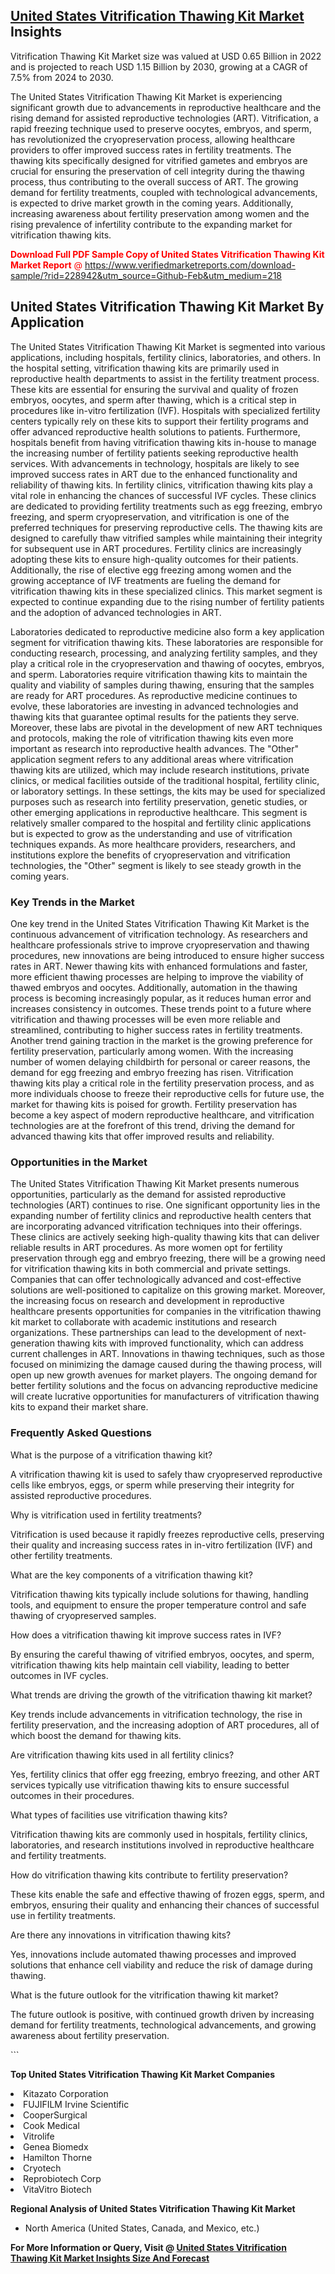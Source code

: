 <h2><a href="https://www.verifiedmarketreports.com/download-sample/?rid=228942&amp;utm_source=Github-Feb&amp;utm_medium=218" target="_blank">United States Vitrification Thawing Kit Market</a> Insights</h2><p>Vitrification Thawing Kit Market size was valued at USD 0.65 Billion in 2022 and is projected to reach USD 1.15 Billion by 2030, growing at a CAGR of 7.5% from 2024 to 2030.</p><p> <p>The United States Vitrification Thawing Kit Market is experiencing significant growth due to advancements in reproductive healthcare and the rising demand for assisted reproductive technologies (ART). Vitrification, a rapid freezing technique used to preserve oocytes, embryos, and sperm, has revolutionized the cryopreservation process, allowing healthcare providers to offer improved success rates in fertility treatments. The thawing kits specifically designed for vitrified gametes and embryos are crucial for ensuring the preservation of cell integrity during the thawing process, thus contributing to the overall success of ART. The growing demand for fertility treatments, coupled with technological advancements, is expected to drive market growth in the coming years. Additionally, increasing awareness about fertility preservation among women and the rising prevalence of infertility contribute to the expanding market for vitrification thawing kits. <p><span class=""><span style="color: #ff0000;"><strong>Download Full PDF Sample Copy of United States Vitrification Thawing Kit Market Report</strong> @ </span><a href="https://www.verifiedmarketreports.com/download-sample/?rid=228942&amp;utm_source=Github-Feb&amp;utm_medium=218" target="_blank">https://www.verifiedmarketreports.com/download-sample/?rid=228942&amp;utm_source=Github-Feb&amp;utm_medium=218</a></span></p></p> <h2>United States Vitrification Thawing Kit Market By Application</h2> <p>The United States Vitrification Thawing Kit Market is segmented into various applications, including hospitals, fertility clinics, laboratories, and others. In the hospital setting, vitrification thawing kits are primarily used in reproductive health departments to assist in the fertility treatment process. These kits are essential for ensuring the survival and quality of frozen embryos, oocytes, and sperm after thawing, which is a critical step in procedures like in-vitro fertilization (IVF). Hospitals with specialized fertility centers typically rely on these kits to support their fertility programs and offer advanced reproductive health solutions to patients. Furthermore, hospitals benefit from having vitrification thawing kits in-house to manage the increasing number of fertility patients seeking reproductive health services. With advancements in technology, hospitals are likely to see improved success rates in ART due to the enhanced functionality and reliability of thawing kits. In fertility clinics, vitrification thawing kits play a vital role in enhancing the chances of successful IVF cycles. These clinics are dedicated to providing fertility treatments such as egg freezing, embryo freezing, and sperm cryopreservation, and vitrification is one of the preferred techniques for preserving reproductive cells. The thawing kits are designed to carefully thaw vitrified samples while maintaining their integrity for subsequent use in ART procedures. Fertility clinics are increasingly adopting these kits to ensure high-quality outcomes for their patients. Additionally, the rise of elective egg freezing among women and the growing acceptance of IVF treatments are fueling the demand for vitrification thawing kits in these specialized clinics. This market segment is expected to continue expanding due to the rising number of fertility patients and the adoption of advanced technologies in ART. <p>Laboratories dedicated to reproductive medicine also form a key application segment for vitrification thawing kits. These laboratories are responsible for conducting research, processing, and analyzing fertility samples, and they play a critical role in the cryopreservation and thawing of oocytes, embryos, and sperm. Laboratories require vitrification thawing kits to maintain the quality and viability of samples during thawing, ensuring that the samples are ready for ART procedures. As reproductive medicine continues to evolve, these laboratories are investing in advanced technologies and thawing kits that guarantee optimal results for the patients they serve. Moreover, these labs are pivotal in the development of new ART techniques and protocols, making the role of vitrification thawing kits even more important as research into reproductive health advances. The "Other" application segment refers to any additional areas where vitrification thawing kits are utilized, which may include research institutions, private clinics, or medical facilities outside of the traditional hospital, fertility clinic, or laboratory settings. In these settings, the kits may be used for specialized purposes such as research into fertility preservation, genetic studies, or other emerging applications in reproductive healthcare. This segment is relatively smaller compared to the hospital and fertility clinic applications but is expected to grow as the understanding and use of vitrification techniques expands. As more healthcare providers, researchers, and institutions explore the benefits of cryopreservation and vitrification technologies, the "Other" segment is likely to see steady growth in the coming years. <h3>Key Trends in the Market</h3> <p>One key trend in the United States Vitrification Thawing Kit Market is the continuous advancement of vitrification technology. As researchers and healthcare professionals strive to improve cryopreservation and thawing procedures, new innovations are being introduced to ensure higher success rates in ART. Newer thawing kits with enhanced formulations and faster, more efficient thawing processes are helping to improve the viability of thawed embryos and oocytes. Additionally, automation in the thawing process is becoming increasingly popular, as it reduces human error and increases consistency in outcomes. These trends point to a future where vitrification and thawing processes will be even more reliable and streamlined, contributing to higher success rates in fertility treatments. Another trend gaining traction in the market is the growing preference for fertility preservation, particularly among women. With the increasing number of women delaying childbirth for personal or career reasons, the demand for egg freezing and embryo freezing has risen. Vitrification thawing kits play a critical role in the fertility preservation process, and as more individuals choose to freeze their reproductive cells for future use, the market for thawing kits is poised for growth. Fertility preservation has become a key aspect of modern reproductive healthcare, and vitrification technologies are at the forefront of this trend, driving the demand for advanced thawing kits that offer improved results and reliability. <h3>Opportunities in the Market</h3> <p>The United States Vitrification Thawing Kit Market presents numerous opportunities, particularly as the demand for assisted reproductive technologies (ART) continues to rise. One significant opportunity lies in the expanding number of fertility clinics and reproductive health centers that are incorporating advanced vitrification techniques into their offerings. These clinics are actively seeking high-quality thawing kits that can deliver reliable results in ART procedures. As more women opt for fertility preservation through egg and embryo freezing, there will be a growing need for vitrification thawing kits in both commercial and private settings. Companies that can offer technologically advanced and cost-effective solutions are well-positioned to capitalize on this growing market. Moreover, the increasing focus on research and development in reproductive healthcare presents opportunities for companies in the vitrification thawing kit market to collaborate with academic institutions and research organizations. These partnerships can lead to the development of next-generation thawing kits with improved functionality, which can address current challenges in ART. Innovations in thawing techniques, such as those focused on minimizing the damage caused during the thawing process, will open up new growth avenues for market players. The ongoing demand for better fertility solutions and the focus on advancing reproductive medicine will create lucrative opportunities for manufacturers of vitrification thawing kits to expand their market share. <h3>Frequently Asked Questions</h3> <p>What is the purpose of a vitrification thawing kit?</p> <p>A vitrification thawing kit is used to safely thaw cryopreserved reproductive cells like embryos, eggs, or sperm while preserving their integrity for assisted reproductive procedures.</p> <p>Why is vitrification used in fertility treatments?</p> <p>Vitrification is used because it rapidly freezes reproductive cells, preserving their quality and increasing success rates in in-vitro fertilization (IVF) and other fertility treatments.</p> <p>What are the key components of a vitrification thawing kit?</p> <p>Vitrification thawing kits typically include solutions for thawing, handling tools, and equipment to ensure the proper temperature control and safe thawing of cryopreserved samples.</p> <p>How does a vitrification thawing kit improve success rates in IVF?</p> <p>By ensuring the careful thawing of vitrified embryos, oocytes, and sperm, vitrification thawing kits help maintain cell viability, leading to better outcomes in IVF cycles.</p> <p>What trends are driving the growth of the vitrification thawing kit market?</p> <p>Key trends include advancements in vitrification technology, the rise in fertility preservation, and the increasing adoption of ART procedures, all of which boost the demand for thawing kits.</p> <p>Are vitrification thawing kits used in all fertility clinics?</p> <p>Yes, fertility clinics that offer egg freezing, embryo freezing, and other ART services typically use vitrification thawing kits to ensure successful outcomes in their procedures.</p> <p>What types of facilities use vitrification thawing kits?</p> <p>Vitrification thawing kits are commonly used in hospitals, fertility clinics, laboratories, and research institutions involved in reproductive healthcare and fertility treatments.</p> <p>How do vitrification thawing kits contribute to fertility preservation?</p> <p>These kits enable the safe and effective thawing of frozen eggs, sperm, and embryos, ensuring their quality and enhancing their chances of successful use in fertility treatments.</p> <p>Are there any innovations in vitrification thawing kits?</p> <p>Yes, innovations include automated thawing processes and improved solutions that enhance cell viability and reduce the risk of damage during thawing.</p> <p>What is the future outlook for the vitrification thawing kit market?</p> <p>The future outlook is positive, with continued growth driven by increasing demand for fertility treatments, technological advancements, and growing awareness about fertility preservation.</p> ```</p><p><strong>Top United States Vitrification Thawing Kit Market Companies</strong></p><div data-test-id=""><p><li>Kitazato Corporation</li><li> FUJIFILM Irvine Scientific</li><li> CooperSurgical</li><li> Cook Medical</li><li> Vitrolife</li><li> Genea Biomedx</li><li> Hamilton Thorne</li><li> Cryotech</li><li> Reprobiotech Corp</li><li> VitaVitro Biotech</li></p><div><strong>Regional Analysis of&nbsp;United States Vitrification Thawing Kit Market</strong></div><ul><li dir="ltr"><p dir="ltr">North America&nbsp;(United States, Canada, and Mexico, etc.)</p></li></ul><p><strong>For More Information or Query, Visit @&nbsp;</strong><strong><a href="https://www.verifiedmarketreports.com/product/vitrification-thawing-kit-market/?utm_source=Github-Feb&amp;utm_medium=218" target="_blank">United States Vitrification Thawing Kit Market Insights Size And Forecast</a></strong></p></div>
